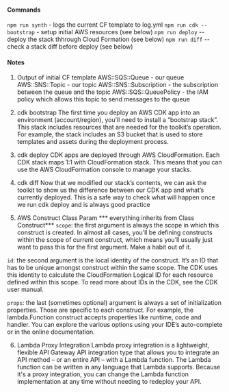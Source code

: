 #### Commands
`npm run synth` - logs the current CF template to log.yml
`npm run cdk -- bootstrap` - setup initial AWS resources (see below)
`npm run deploy` -- deploy the stack thhrough Cloud Formation (see below)
`npm run diff` -- check a stack diff before deploy (see below)

#### Notes
1. Output of initial CF template
AWS::SQS::Queue - our queue
AWS::SNS::Topic - our topic
AWS::SNS::Subscription - the subscription between the queue and the topic
AWS::SQS::QueuePolicy - the IAM policy which allows this topic to send messages to the queue


2. cdk bootstrap
The first time you deploy an AWS CDK app into an environment (account/region), you’ll need to install
a “bootstrap stack”. This stack includes resources that are needed for the toolkit’s operation.
For example, the stack includes an S3 bucket that is used to store templates and assets during
the deployment process.

3. cdk deploy
CDK apps are deployed through AWS CloudFormation. Each CDK stack maps 1:1 with CloudFormation stack.
This means that you can use the AWS CloudFormation console to manage your stacks.

4. cdk diff
Now that we modified our stack’s contents, we can ask the toolkit to show us the difference between
our CDK app and what’s currently deployed. This is a safe way to check what will happen once we run
cdk deploy and is always good practice

5. AWS Construct Class Param
*** everything inherits from Class Construct***
`scope`: the first argument is always the scope in which this construct is created. In almost all cases,
you’ll be defining constructs within the scope of current construct, which means you’ll usually just want
to pass this for the first argument. Make a habit out of it.

`id`: the second argument is the local identity of the construct. It’s an ID that has to be unique amongst
construct within the same scope. The CDK uses this identity to calculate the CloudFormation Logical ID for
each resource defined within this scope. To read more about IDs in the CDK, see the CDK user manual.

`props`: the last (sometimes optional) argument is always a set of initialization properties. Those are
specific to each construct. For example, the lambda.Function construct accepts properties like runtime,
code and handler. You can explore the various options using your IDE’s auto-complete or in the online
documentation.

6. Lambda Proxy Integration
Lambda proxy integration is a lightweight, flexible API Gateway API integration type that allows you to
integrate an API method – or an entire API – with a Lambda function. The Lambda function can be written
in any language that Lambda supports. Because it's a proxy integration, you can change the Lambda function
implementation at any time without needing to redeploy your API.